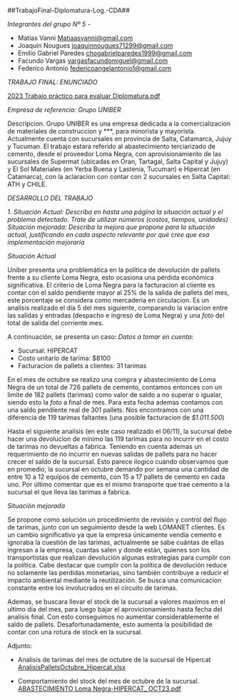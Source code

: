 ##TrabajoFinal-Diplomatura-Log.-CDA##

*Integrantes del grupo Nº 5 -*

- Matias Vanni <Matiaasvanni@gmail.com>
- Joaquin Nougues <joaquinnougues71299@gmail.com>
- Emilio Gabriel Paredes <chogabrielparedes1999@gmail.com>
- Facundo Vargas <vargasfacundomiguel@gmail.com>
- Federico Antonio <federicoangelantonio1@gmail.com>

*_TRABAJO FINAL: ENUNCIADO_*

[2023 Trabajo práctico para evaluar Diplomatura.pdf](https://github.com/FedericoAntonio1/TrabajoFinal-Diplomatura-Log.-CDA/files/13351765/2023.Trabajo.practico.para.evaluar.Diplomatura.pdf)

_*Empresa de referencia*: Grupo UNIBER_

Descripcion. 
Grupo UNIBER es una empresa dedicada a la comercializacion de materiales de construccion y ***, para minorista y mayorista. Actualmente cuenta con sucursales en provincia de Salta, Catamarca, Jujuy y Tucuman. 
El trabajo estara referido al abastecimiento terciarizado de cemento, desde el proveedor Loma Negra, con aprovisionamiento de las sucursales de Supermat (ubicadas en Oran, Tartagal, Salta Capital y Jujuy) y El Sol Materiales (en Yerba Buena y Lastenia, Tucuman) e Hipercat (en Catamarca), con la aclaracion con contar con 2 sucursales en Salta Capital: ATH y CHILE. 


*_DESARROLLO DEL TRABAJO_*

_1. Situación Actual: Describa en hasta una página la situación actual y el
problema detectado. Trate de utilizar números (costos,
tiempos, unidades)
Situación mejorada: Describa la mejora que propone para la situación
actual, justificando en cada aspecto relevante por
qué cree que esa implementación mejoraría_

_Situación Actual_

Uniber presenta una problemática en la política de devolución de pallets frente a su cliente Loma Negra, esto ocasiona una pérdida económica significativa. El criterio de Loma Negra para la facturacion al cliente es contar con el saldo pendiente mayor al 25% de la salida de pallets del mes, este porcentaje se considera como mercaderia en circulacion. Es un analisis realizado el día 5 del mes siguiente, comparando la variacion entre las salidas y entradas (despacho e ingreso de Loma Negra) y una _foto_ del total de salida del corriente mes.  

A continuación, se presenta un caso:
_Datos a tomar en cuenta:_ 

- Sucursal: HIPERCAT
- Costo unitario de tarima: $8100
- Facturacion de pallets a clientes: 31 tarimas

En el mes de octubre se realizo una compra y abastecimiento de Loma Negra de un total de 726 pallets de cemento, contamos entonces con un limite de 182 pallets (tarimas) como valor de saldo a no superar o igualar, siendo esto la _foto_ a final de mes. 
Para esta fecha ademas contamos con una saldo pendiente real de 301 pallets. Nos encontramos con una diferencia de 119 tarimas faltantes (una posible facturacion de _$1.011.500_)

Hasta el siguiente analisis (en este caso realizado el 06/11), la sucursal debe hacer una devolucion de minimo las 119 tarimas para no incurrir en el costo de tarimas no devueltas a fabrica. Teniendo en cuenta ademas un requerimiento de no incurrir en nuevas salidas de pallets para no hacer crecer el saldo de la sucursal. Esto parece ilogico cuando observamos que en promedio, la sucursal en octubre demando por semana una cantidad de entre 10 a 12 equipos de cemento, con 15 a 17 pallets de cemento en cada uno. Por último comentar que es el mismo transporte que trae cemento a la sucursal el que lleva las tarimas a fabrica.

_Situación mejorada_

Se propone como solución un procedimiento de revisión y control del flujo de tarimas, junto con un seguimiento desde la web LOMANET clientes. Es un cambio significativo ya que la empresa únicamente vendía cemento e ignoraba la cuestión de las tarimas, actualmente se sabe cuántas de ellas ingresan a la empresa, cuantas salen y donde están, quienes son los transportistas que realizan devolución algunas estrategias para cumplir con la política. Cabe destacar que cumplir con la política de devolución reduce no solamente las perdidas monetarias, sino también contribuye a reducir el impacto ambiental mediante la reutilización. Se busca una comunicacion constante entre los involucrados en el circuito de tarimas. 

Ademas, se buscara llevar el stock de la sucursal a valores maximos en el ultimo dia del mes, para luego bajar el aprovicionamiento hasta fecha del analisis final. Con esto conseguimos no aumentar considerablemente el saldo de pallets. Desafortunadamente, esto aumenta la posibilidad de contar con una rotura de stock en la sucursal. 

Adjunto: 
- Analisis de tarimas del mes de octubre de la sucursal de Hipercat
[AnalisisPalletsOctubre_Hipercat.xlsx](https://github.com/FedericoAntonio1/TrabajoFinal-Diplomatura-Log.-CDA/files/13354141/AnalisisPalletsOctubre_Hipercat.xlsx)

- Comportamiento del stock del mes de octubre de la sucursal. 
[ABASTECIMIENTO Loma Negra-HIPERCAT_ OCT23.pdf](https://github.com/FedericoAntonio1/TrabajoFinal-Diplomatura-Log.-CDA/files/13354144/ABASTECIMIENTO.Loma.Negra-HIPERCAT_.OCT23.pdf)
